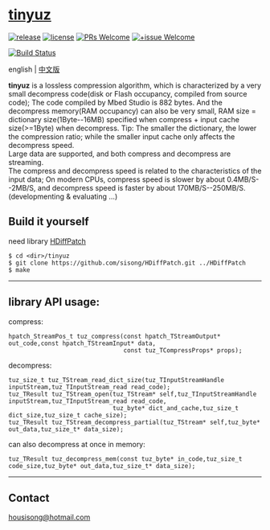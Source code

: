# [tinyuz](https://github.com/sisong/tinyuz)
[![release](https://img.shields.io/badge/release-v0.9.0-blue.svg)](https://github.com/sisong/tinyuz/releases) 
[![license](https://img.shields.io/badge/license-MIT-blue.svg)](https://github.com/sisong/tinyuz/blob/master/LICENSE) 
[![PRs Welcome](https://img.shields.io/badge/PRs-welcome-blue.svg)](https://github.com/sisong/tinyuz/pulls)
[![+issue Welcome](https://img.shields.io/github/issues-raw/sisong/tinyuz?color=green&label=%2Bissue%20welcome)](https://github.com/sisong/tinyuz/issues)   

[![Build Status](https://github.com/sisong/tinyuz/workflows/ci/badge.svg?branch=master)](https://github.com/sisong/tinyuz/actions?query=workflow%3Aci+branch%3Amaster)   

 english | [中文版](README_cn.md)   
   
**tinyuz** is a lossless compression algorithm, which is characterized by a very small decompress code(disk or Flash occupancy, compiled from source code); The code compiled by Mbed Studio is 882 bytes. 
And the decompress memory(RAM occupancy) can also be very small, RAM size = dictionary size(1Byte--16MB) specified when compress + input cache size(>=1Byte) when decompress. Tip: The smaller the dictionary, the lower the compression ratio; while the smaller input cache only affects the decompress speed.   
Large data are supported, and both compress and decompress are streaming.   
The compress and decompress speed is related to the characteristics of the input data; On modern CPUs, compress speed is slower by about 0.4MB/S--2MB/S, and decompress speed is faster by about 170MB/S--250MB/S.   
(developmenting & evaluating ...)

## Build it yourself
need library [HDiffPatch](https://github.com/sisong/HDiffPatch)
```
$ cd <dir>/tinyuz
$ git clone https://github.com/sisong/HDiffPatch.git ../HDiffPatch
$ make
```

---
## library API usage:
compress:
```
hpatch_StreamPos_t tuz_compress(const hpatch_TStreamOutput* out_code,const hpatch_TStreamInput* data,
                                const tuz_TCompressProps* props);
```
decompress:
```
tuz_size_t tuz_TStream_read_dict_size(tuz_TInputStreamHandle inputStream,tuz_TInputStream_read read_code);
tuz_TResult tuz_TStream_open(tuz_TStream* self,tuz_TInputStreamHandle inputStream,tuz_TInputStream_read read_code,
                             tuz_byte* dict_and_cache,tuz_size_t dict_size,tuz_size_t cache_size);
tuz_TResult tuz_TStream_decompress_partial(tuz_TStream* self,tuz_byte* out_data,tuz_size_t* data_size);
```
can also decompress at once in memory:
```
tuz_TResult tuz_decompress_mem(const tuz_byte* in_code,tuz_size_t code_size,tuz_byte* out_data,tuz_size_t* data_size);
```

---
## Contact
housisong@hotmail.com  

